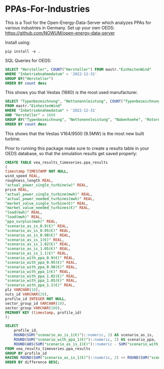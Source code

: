 # PPAs-For-Industries
This is a Tool for the Open-Energy-Data-Server which analyzes PPAs for various industries in Germany.
Set up your own OEDS: https://github.com/NOWUM/open-energy-data-server

Install using:

```
pip install -e .
```
SQL Queries for OEDS:
```SQL
SELECT "Hersteller", COUNT("Hersteller") FROM mastr."EinheitenWind"
WHERE "Inbetriebnahmedatum" > '2022-12-31'
GROUP BY("Hersteller")
ORDER BY count desc
```
This shows you that Vestas (1660) is the most used manufacturer.
```SQL
SELECT "Typenbezeichnung", "Nettonennleistung", COUNT("Typenbezeichnung"), "Nabenhoehe", "Rotordurchmesser"
FROM mastr."EinheitenWind"
WHERE "Inbetriebnahmedatum" > '2022-12-31'
AND "Hersteller" = 1660
GROUP BY("Typenbezeichnung", "Nettonennleistung", "Nabenhoehe", "Rotordurchmesser")
ORDER BY count desc
```
This shows that the Vestas V164/9500 (9.5MW) is the most new built turbine.

Prior to running this package make sure to create a results table in your OEDS database, so that the simulation results get saved properly:
```SQL
CREATE TABLE vea_results_timeseries.ppa_results
(
timestamp TIMESTAMP NOT NULL,
wind_speed REAL,
roughness_length REAL,
"actual_power_single_turbine(w)" REAL,
price REAL,
"actual_power_single_turbine(mwh)" REAL,
"actual_power_needed_turbines(mwh)" REAL,
"market_value_single_turbine(€)" REAL,
"market_value_needed_turbines(€)" REAL,
"load(kwh)" REAL,
"load(mwh)" REAL,
"ppa_surplus(mwh)" REAL,
"scenario_as_is_0.9(€)" REAL,
"scenario_as_is_0.95(€)" REAL,
"scenario_as_is_0.98(€)" REAL,
"scenario_as_is_1(€)" REAL,
"scenario_as_is_1.02(€)" REAL,
"scenario_as_is_1.05(€)" REAL,
"scenario_as_is_1.1(€)" REAL,
"scenario_with_ppa_0.9(€)" REAL,
"scenario_with_ppa_0.95(€)" REAL,
"scenario_with_ppa_0.98(€)" REAL,
"scenario_with_ppa_1(€)" REAL,
"scenario_with_ppa_1.02(€)" REAL,
"scenario_with_ppa_1.05(€)" REAL,
"scenario_with_ppa_1.1(€)" REAL,
plz VARCHAR(10),
nuts_id VARCHAR(20),
profile_id INTEGER NOT NULL,
sector_group_id VARCHAR(10),
sector_group VARCHAR(100),
PRIMARY KEY (timestamp, profile_id)
);
```

```SQL
SELECT
    profile_id,
    ROUND(SUM("scenario_as_is_1(€)")::numeric, 2) AS scenario_as_is,
    ROUND(SUM("scenario_with_ppa_1(€)")::numeric, 2) AS scenario_ppa,
    ROUND(ABS(SUM("scenario_as_is_1(€)")::numeric - SUM("scenario_with_ppa_1(€)")::numeric), 2) AS difference
FROM vea_results_timeseries.ppa_results
GROUP BY profile_id
HAVING ROUND(SUM("scenario_as_is_1(€)")::numeric, 2) <> ROUND(SUM("scenario_with_ppa_1(€)")::numeric, 2)
ORDER BY difference DESC;
```